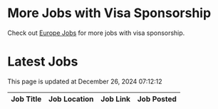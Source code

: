 # More Jobs with Visa Sponsorship

Check out [Europe Jobs](https://github.com/sureshparimi/europejobs#latest-jobs) for more jobs with visa sponsorship.

# Latest Jobs

This page is updated at December 26, 2024 07:12:12

| Job Title | Job Location | Job Link | Job Posted |
| --- | --- | --- | --- |

